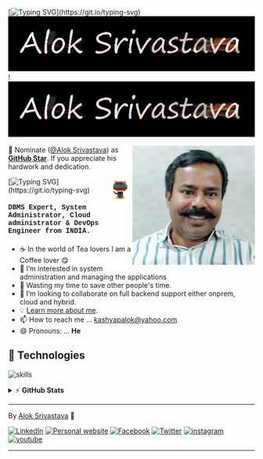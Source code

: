 <!-- markdownlint-enable MD033 -->

[![Typing SVG](https://readme-typing-svg.herokuapp.com?font=Henny%20Penny&color=db5f17&size=30&width=500&lines=Hi+,+I+am+.+.+.)](https://git.io/typing-svg)
![alt text](https://github.com/coolaries26/coolaries26/blob/main/alok.name.png)!
![alt text](image-1.png)

<!-- markdownlint-disable MD033 -->

<a href="https://app.daily.dev/coolaries26"><img src="https://github.com/coolaries26/coolaries26/blob/main/AlokSrivastava%20002S11%20Bangalore%20Manyatha%2C%20MD4.jpg" width="250" align="right" alt="Alok Srivastava's Dev Card"/></a>

<!-- markdownlint-enable MD033 -->

📢 Nominate ([@Alok Srivastava](https://coolaries26.github.io)) as **[GitHub Star](https://stars.github.com/nominate)**. If you appreciate his hardwork and dedication.

<!-- markdownlint-disable MD033 -->

<a href="https://coolaries26.github.io/coolaries26"><img src="https://github.com/coolaries26/coolaries26/blob/main/log_oa.gif" width="50" align="right" alt="I Am Alok"/></a>

<!-- markdownlint-enable MD033 -->

[![Typing SVG](https://readme-typing-svg.herokuapp.com?font=VT323&color=335bff&size=30&width=500&lines=IBM+DB2+DBA+.+.+.;MSSQL+DBA+.+.+.;PostgreSql+DBA+.+.+.;System+Adminstrator+.+.+.;DevOps+Engineer+.+.+.;Cloud+Provisioning+and+maintenance+.+.+.;Automation+Is+Fun+.+.+.;Always+learning+new+things+.+.+.;Nice+to+meet+you+.+.+.)](https://git.io/typing-svg)

<!-- markdownlint-disable MD033 -->

<h4 style="font-family: courier"> DBMS Expert, System Administrator, Cloud administrator & DevOps Engineer from<b> INDIA.</b></h2>

<!-- markdownlint-enable MD033 -->

- ☕ In the world of Tea lovers I am a Coffee lover 😋
- 👀 I’m interested in system administration and managing the applications
- 🎯 Wasting my time to save other people's time.
- 💞️ I’m looking to collaborate on full backend support either onprem, cloud and hybrid.
- 💡 [Learn more about me](https://coolaries26.github.io).
- 📫 How to reach me ... kashyapalok@yahoo.com 
- 😄 Pronouns: ... **He**


## 🔧 Technologies

![skills](https://skillicons.dev/icons?i=azure,docker,kubernetes,ansible,terraform,linux,py,bash,powershell,mysql,git,github,grafana,prometheus&theme=dark&perline=14)


<details>
    <summary>&#9889 <b>GitHub Stats</b></summary><br/>

![](https://github-readme-stats.vercel.app/api?username=coolaries26&theme=radical&hide_border=false&include_all_commits=true&count_private=true)
![](https://github-readme-streak-stats.herokuapp.com/?user=coolaries26&theme=radical&hide_border=false)
![Top Language](https://github-readme-stats.vercel.app/api/top-langs/?username=coolaries26&theme=radical&hide_border=false&include_all_commits=true&count_private=true&layout=compact)

</details>

---

By [Alok Srivastava](https://coolaries26.github.io/coolaries26) 🙏


[![LinkedIn](https://img.shields.io/badge/LinkedIn-%230077B5.svg?&style=plastic&logo=linkedin&logoColor=white)](https://www.linkedin.com/in/alok-srivastava-42383320/)
[![Personal website](https://img.shields.io/badge/Personal%20Website-%2332fge.svg?&style=plastic&logo=Personal%20Website&logoColor=white)](https://coolaries26.github.io)
[![Facebook](https://img.shields.io/badge/Facebook-%231877F2.svg?&style=plastic&logo=facebook&logoColor=white)](https://facebook.com/coolaries26)
[![Twitter](https://img.shields.io/badge/Twitter-%231877F2.svg?&style=plastic&logo=x&logoColor=black)](https://twitter.com/coolaries26)
[![instagram](https://img.shields.io/badge/instagam-%23962fbf.svg?&style=plastic&logo=instagram&logoColor=pink)](https://www.instagram.com/alok_ballia/)
[![youtube](https://img.shields.io/badge/youtube-%23FF0000.svg?&style=plastic&logo=youtube&logoColor=white)](https://youtube.com/coolaries26)

---------------------------------------------------------------------------------------------------------

<!---
coolaries26/coolaries26 is a ✨ special ✨ repository because its `README.md` (this file) appears on your GitHub profile.
You can click the Preview link to take a look at your changes.
--->
